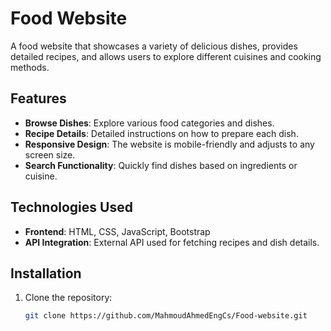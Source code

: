 # Food Website

A food website that showcases a variety of delicious dishes, provides detailed recipes, and allows users to explore different cuisines and cooking methods.

## Features
- **Browse Dishes**: Explore various food categories and dishes.
- **Recipe Details**: Detailed instructions on how to prepare each dish.
- **Responsive Design**: The website is mobile-friendly and adjusts to any screen size.
- **Search Functionality**: Quickly find dishes based on ingredients or cuisine.

## Technologies Used
- **Frontend**: HTML, CSS, JavaScript, Bootstrap
- **API Integration**: External API used for fetching recipes and dish details.

## Installation

1. Clone the repository:
   ```bash
   git clone https://github.com/MahmoudAhmedEngCs/Food-website.git
